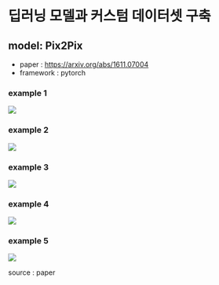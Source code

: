 # 딥러닝 모델과 커스텀 데이터셋 구축
## model: Pix2Pix  
  - paper : https://arxiv.org/abs/1611.07004
  - framework : pytorch
  
### example 1  
<img src = "https://github.com/project-flooming/Floming-deeplearning/blob/main/figure/figure1.JPG?raw=true">

### example 2
<img src = "https://github.com/project-flooming/Floming-deeplearning/blob/main/figure/figure2.JPG?raw=true">

### example 3
<img src = "https://github.com/project-flooming/Floming-deeplearning/blob/main/figure/figure3.JPG?raw=true">

### example 4
<img src = "https://github.com/project-flooming/Floming-deeplearning/blob/main/figure/figure4.JPG?raw=true">

### example 5
<img src = "https://github.com/project-flooming/Floming-deeplearning/blob/main/figure/figure5.JPG?raw=true">

source : paper